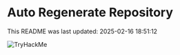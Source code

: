 # Auto Regenerate Repository

This README was last updated: 2025-02-16 18:51:12

 ![TryHackMe](https://tryhackme.com/badge/533634)